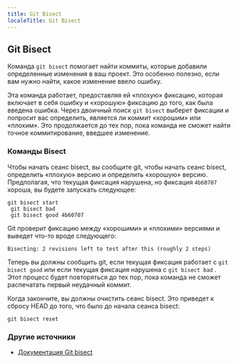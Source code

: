 ```yaml
---
title: Git Bisect
localeTitle: Git Bisect
---
```

## Git Bisect

Команда `git bisect` помогает найти коммиты, которые добавили определенные изменения в ваш проект. Это особенно полезно, если вам нужно найти, какое изменение ввело ошибку.

Эта команда работает, предоставляя ей «плохую» фиксацию, которая включает в себя ошибку и «хорошую» фиксацию до того, как была введена ошибка. Через двоичный поиск `git bisect` выберет фиксации и попросит вас определить, является ли коммит «хорошим» или «плохим». Это продолжается до тех пор, пока команда не сможет найти точное коммитирование, введшее изменение.

### Команды Bisect

Чтобы начать сеанс bisect, вы сообщите git, чтобы начать сеанс bisect, определить «плохую» версию и определить «хорошую» версию. Предполагая, что текущая фиксация нарушена, но фиксация `4b60707` хороша, вы будете запускать следующее:

```shell
git bisect start 
 git bisect bad 
 git bisect good 4b60707 
```

Git проверит фиксацию между «хорошими» и «плохими» версиями и выведет что-то вроде следующего:
```
Bisecting: 2 revisions left to test after this (roughly 2 steps) 
```

Теперь вы должны сообщить git, если текущая фиксация работает с `git bisect good` или если текущая фиксация нарушена с `git bisect bad` . Этот процесс будет повторяться до тех пор, пока команда не сможет распечатать первый неудачный коммит.

Когда закончите, вы должны очистить сеанс bisect. Это приведет к сбросу HEAD до того, что было до начала сеанса bisect:

```shell
git bisect reset 
```

### Другие источники

*   [Документация Git bisect](https://git-scm.com/docs/git-bisect)